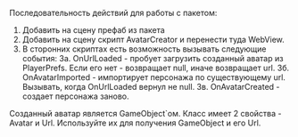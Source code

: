Последовательность действий для работы с пакетом:
1. Добавить на сцену префаб из пакета
2. Добавить на сцену скрипт AvatarCreator и перенести туда WebView.
3. В сторонних скриптах есть возможность вызывать следующие события:
  3а. OnUrlLoaded - пробует загрузить созданный аватар из PlayerPrefs. Если его нет - возвращает null, иначе возвращает url.
  3б. OnAvatarImported - импортирует персонажа по существующему url. Вызывать, когда OnUrlLoaded вернул не null.
  3в. OnAvatarCreated - создает персонажа заново. 
 
 Созданный аватар является GameObject`ом.
 Класс имеет 2 свойства - Avatar и Url. Используйте их для получения GameObject и его Url.
